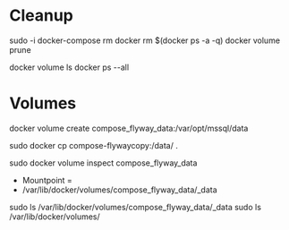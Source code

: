 # Cleanup

sudo -i
docker-compose rm
docker rm $(docker ps -a -q)
docker volume prune

docker volume ls
docker ps --all

# Volumes

docker volume create compose_flyway_data:/var/opt/mssql/data

sudo docker cp compose-flywaycopy:/data/ .

sudo docker volume inspect compose_flyway_data
* Mountpoint = 
* /var/lib/docker/volumes/compose_flyway_data/_data

sudo ls /var/lib/docker/volumes/compose_flyway_data/_data
sudo ls /var/lib/docker/volumes/